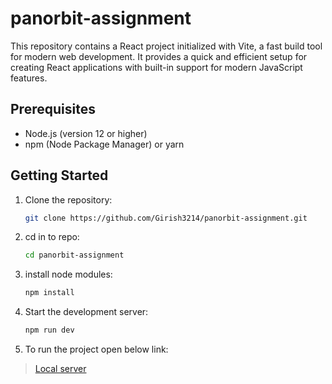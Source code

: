 # panorbit-assignment
This repository contains a React project initialized with Vite, a fast build tool for modern web development. It provides a quick and efficient setup for creating React applications with built-in support for modern JavaScript features.

## Prerequisites

- Node.js (version 12 or higher)
- npm (Node Package Manager) or yarn

## Getting Started

1. Clone the repository:

   ```bash
   git clone https://github.com/Girish3214/panorbit-assignment.git

2. cd in to repo:

   ```bash
   cd panorbit-assignment

3. install node modules:

   ```bash
   npm install

4. Start the development server:

   ```bash
   npm run dev

5. To run the project open below link:

  >[Local server](http://localhost:5173/)

